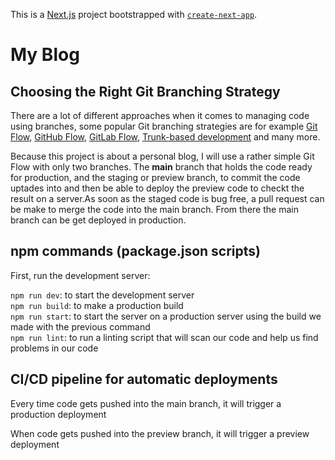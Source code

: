 This is a [Next.js](https://nextjs.org) project bootstrapped with [`create-next-app`](https://nextjs.org/docs/app/api-reference/cli/create-next-app).

# My Blog

## Choosing the Right Git Branching Strategy

There are a lot of different approaches when it comes to managing code using branches, some popular Git branching strategies are for example [Git Flow](https://nvie.com/posts/a-successful-git-branching-model/), [GitHub Flow](https://docs.github.com/en/get-started/using-github/github-flow), [GitLab Flow](https://about.gitlab.com/topics/version-control/what-is-gitlab-flow/), [Trunk-based development](https://www.atlassian.com/continuous-delivery/continuous-integration/trunk-based-development) and many more.

Because this project is about a personal blog, I will use a rather simple Git Flow with only two branches. The **main** branch that holds the code ready for production, and the staging or preview branch, to commit the code uptades into and then be able to deploy the preview code to checkt the result on a server.As soon as the staged code is bug free, a pull request can be make to merge the code into the main branch. From there the main branch can be get deployed in production.

## npm commands (package.json scripts)

First, run the development server:

`npm run dev`: to start the development server  
`npm run build`: to make a production build  
`npm run start`: to start the server on a production server using the build we made with the previous command  
`npm run lint`: to run a linting script that will scan our code and help us find problems in our code  
 
## CI/CD pipeline for automatic deployments
 
Every time code gets pushed into the main branch, it will trigger a production deployment
 
When code gets pushed into the preview branch, it will trigger a preview deployment
